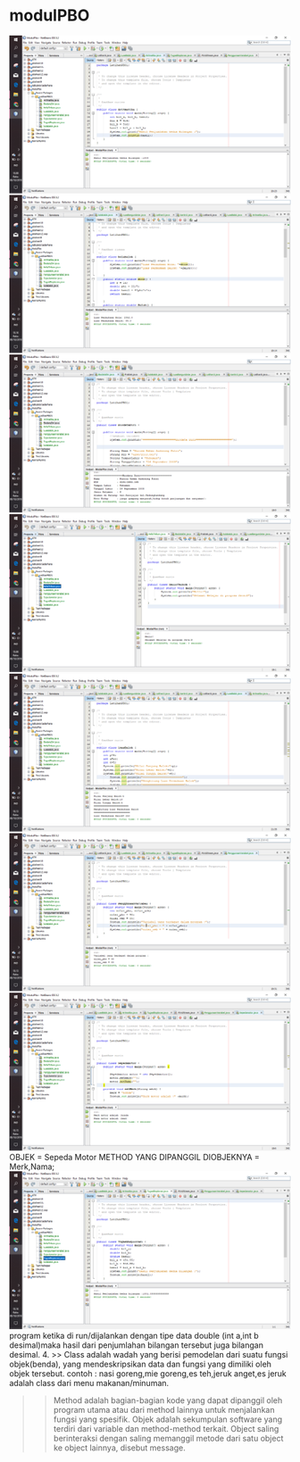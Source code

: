 # modulPBO
![Alt Text](https://github.com/nurisarahmi28/modulPBO/blob/master/ARITMATIKA.png)
![Alt Text](https://github.com/nurisarahmi28/modulPBO/blob/master/BOLABALOK.png)
![Alt Text](https://github.com/nurisarahmi28/modulPBO/blob/master/BiodataDIRI.png)
![Alt Text](https://github.com/nurisarahmi28/modulPBO/blob/master/HELLO%20TELKOM.png)
![Alt Text](https://github.com/nurisarahmi28/modulPBO/blob/master/LuasBALOK.png)
![Alt Text](https://github.com/nurisarahmi28/modulPBO/blob/master/PENGGUNAAN%20VARIABEL.png)
![Alt Text](https://github.com/nurisarahmi28/modulPBO/blob/master/SEPEDAMOTOR.png)
OBJEK = Sepeda Motor 
METHOD YANG DIPANGGIL DIOBJEKNYA = Merk,Nama;
![Alt Text](https://github.com/nurisarahmi28/modulPBO/blob/master/TUGASEKSPLORASI.png)
program ketika di run/dijalankan dengan tipe data double (int a,int b desimal)maka hasil dari penjumlahan bilangan tersebut juga bilangan desimal.
4. >> Class adalah wadah yang berisi pemodelan dari suatu fungsi objek(benda), yang mendeskripsikan data dan fungsi yang dimiliki oleh objek tersebut. contoh : nasi goreng,mie goreng,es teh,jeruk anget,es jeruk adalah class dari menu makanan/minuman.
 >>Method adalah bagian-bagian kode yang dapat dipanggil oleh program utama atau dari method lainnya untuk menjalankan fungsi yang spesifik.
 >> Objek adalah sekumpulan software yang terdiri dari variable dan method-method terkait. Object saling berinteraksi dengan saling memanggil metode dari satu object ke object lainnya, disebut message.
